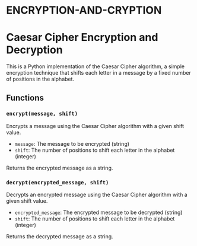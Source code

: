 # ENCRYPTION-AND-CRYPTION

**Caesar Cipher Encryption and Decryption**
=============================================

This is a Python implementation of the Caesar Cipher algorithm, a simple encryption technique that shifts each letter in a message by a fixed number of positions in the alphabet.

**Functions**
-------------

### `encrypt(message, shift)`

Encrypts a message using the Caesar Cipher algorithm with a given shift value.

* `message`: The message to be encrypted (string)
* `shift`: The number of positions to shift each letter in the alphabet (integer)

Returns the encrypted message as a string.

### `decrypt(encrypted_message, shift)`

Decrypts an encrypted message using the Caesar Cipher algorithm with a given shift value.

* `encrypted_message`: The encrypted message to be decrypted (string)
* `shift`: The number of positions to shift each letter in the alphabet (integer)

Returns the decrypted message as a string.
